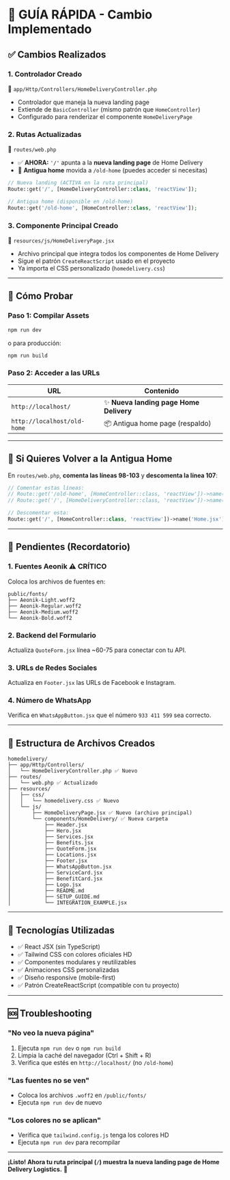 # 🎯 GUÍA RÁPIDA - Cambio Implementado

## ✅ Cambios Realizados

### 1. **Controlador Creado**
📁 `app/Http/Controllers/HomeDeliveryController.php`
- Controlador que maneja la nueva landing page
- Extiende de `BasicController` (mismo patrón que `HomeController`)
- Configurado para renderizar el componente `HomeDeliveryPage`

### 2. **Rutas Actualizadas**
📁 `routes/web.php`
- ✅ **AHORA:** `'/'` apunta a la **nueva landing page** de Home Delivery
- 🔄 **Antigua home** movida a `/old-home` (puedes acceder si necesitas)

```php
// Nueva landing (ACTIVA en la ruta principal)
Route::get('/', [HomeDeliveryController::class, 'reactView']);

// Antigua home (disponible en /old-home)
Route::get('/old-home', [HomeController::class, 'reactView']);
```

### 3. **Componente Principal Creado**
📁 `resources/js/HomeDeliveryPage.jsx`
- Archivo principal que integra todos los componentes de Home Delivery
- Sigue el patrón `CreateReactScript` usado en el proyecto
- Ya importa el CSS personalizado (`homedelivery.css`)

---

## 🚀 Cómo Probar

### Paso 1: Compilar Assets
```bash
npm run dev
```
o para producción:
```bash
npm run build
```

### Paso 2: Acceder a las URLs

| URL | Contenido |
|-----|-----------|
| `http://localhost/` | ✨ **Nueva landing page Home Delivery** |
| `http://localhost/old-home` | 📦 Antigua home page (respaldo) |

---

## 🔄 Si Quieres Volver a la Antigua Home

En `routes/web.php`, **comenta las líneas 98-103** y **descomenta la línea 107**:

```php
// Comentar estas líneas:
// Route::get('/old-home', [HomeController::class, 'reactView'])->name('OldHome.jsx');
// Route::get('/', [HomeDeliveryController::class, 'reactView'])->name('HomeDeliveryPage.jsx');

// Descomentar esta:
Route::get('/', [HomeController::class, 'reactView'])->name('Home.jsx');
```

---

## 📝 Pendientes (Recordatorio)

### 1. **Fuentes Aeonik** ⚠️ CRÍTICO
Coloca los archivos de fuentes en:
```
public/fonts/
├── Aeonik-Light.woff2
├── Aeonik-Regular.woff2
├── Aeonik-Medium.woff2
└── Aeonik-Bold.woff2
```

### 2. **Backend del Formulario**
Actualiza `QuoteForm.jsx` línea ~60-75 para conectar con tu API.

### 3. **URLs de Redes Sociales**
Actualiza en `Footer.jsx` las URLs de Facebook e Instagram.

### 4. **Número de WhatsApp**
Verifica en `WhatsAppButton.jsx` que el número `933 411 599` sea correcto.

---

## 📂 Estructura de Archivos Creados

```
homedelivery/
├── app/Http/Controllers/
│   └── HomeDeliveryController.php ✅ Nuevo
├── routes/
│   └── web.php ✅ Actualizado
├── resources/
│   ├── css/
│   │   └── homedelivery.css ✅ Nuevo
│   └── js/
│       ├── HomeDeliveryPage.jsx ✅ Nuevo (archivo principal)
│       └── components/HomeDelivery/ ✅ Nueva carpeta
│           ├── Header.jsx
│           ├── Hero.jsx
│           ├── Services.jsx
│           ├── Benefits.jsx
│           ├── QuoteForm.jsx
│           ├── Locations.jsx
│           ├── Footer.jsx
│           ├── WhatsAppButton.jsx
│           ├── ServiceCard.jsx
│           ├── BenefitCard.jsx
│           ├── Logo.jsx
│           ├── README.md
│           ├── SETUP_GUIDE.md
│           └── INTEGRATION_EXAMPLE.jsx
```

---

## 🎨 Tecnologías Utilizadas

- ✅ React JSX (sin TypeScript)
- ✅ Tailwind CSS con colores oficiales HD
- ✅ Componentes modulares y reutilizables
- ✅ Animaciones CSS personalizadas
- ✅ Diseño responsive (mobile-first)
- ✅ Patrón CreateReactScript (compatible con tu proyecto)

---

## 🆘 Troubleshooting

### "No veo la nueva página"
1. Ejecuta `npm run dev` o `npm run build`
2. Limpia la caché del navegador (Ctrl + Shift + R)
3. Verifica que estés en `http://localhost/` (no `/old-home`)

### "Las fuentes no se ven"
- Coloca los archivos `.woff2` en `/public/fonts/`
- Ejecuta `npm run dev` de nuevo

### "Los colores no se aplican"
- Verifica que `tailwind.config.js` tenga los colores HD
- Ejecuta `npm run dev` para recompilar

---

**¡Listo! Ahora tu ruta principal (`/`) muestra la nueva landing page de Home Delivery Logistics.** 🚀

